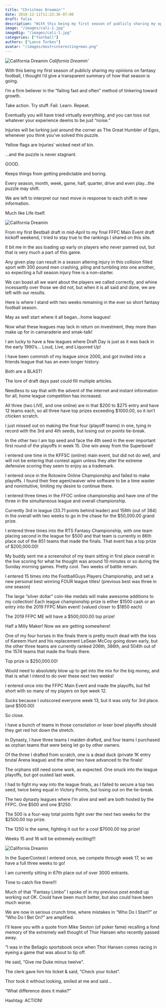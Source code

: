 ```yaml
---
title: "Christmas Dreamin'"
date: 2018-12-11T11:23:36-07:00
draft: false
description: "With this being my first season of publicly sharing my opinions on fantasy football, I thought I’d give a transparent summary of how that season is going."
image: "/images/cali-1.jpg"
imageBig: "/images/cali-1.jpg"
categories: ["football"]
authors: ["Lance Turbes"]
avatar: "/images/most+interesting+man.png"
---
```


![California Dreamin](/images/cali-1.jpg)
_California Dreamin’_

With this being my first season of publicly sharing my opinions on fantasy football, I thought I’d give a transparent summary of how that season is going.

I’m a firm believer in the “failing fast and often” method of tinkering toward growth.

Take action. Try stuff. Fail. Learn. Repeat.

Eventually you will have tried virtually everything, and you can toss out whatever your experience deems to be just “noise.”

Injuries will be lurking just around the corner as The Great Humbler of Egos, whenever you think you’ve solved this puzzle.

Yellow flags are Injuries’ wicked next of kin.

…and the puzzle is never stagnant.

GOOD.

Keeps things from getting predictable and boring.

Every season, month, week, game, half, quarter, drive and even play…the puzzle may shift.

We are left to interpret our next move in response to each shift in new information.

Much like Life itself.

![California Dreamin](/images/cali-2.jpg)

From my first Bestball draft in mid-April to my final FFPC Main Event draft kickoff weekend, I tried to stay true to the rankings I shared on this site.

It bit me in the ass loading up early on players who never panned out, but that is very much a part of this game.

Any given play can result in a season altering injury in this collision filled sport with 300 pound men crashing, piling and tumbling into one another, so expecting a full season injury free is a non-starter.

We can boast all we want about the players we called correctly, and whine incessantly over those we did not, but when it is all said and done, we are left with our results.

Here is where I stand with two weeks remaining in the ever so short fantasy football season.

May as well start where it all began…home leagues!

Now what these leagues may lack in return on investment, they more than make up for in camaraderie and smak-talk!

I am lucky to have a few leagues where Draft Day is just as it was back in the early 1990’s… Loud, Live, and Liquored Up!

I have been commish of my league since 2000, and got invited into a friends league that has an even longer history.

Both are a BLAST!

The lore of draft days past could fill multiple articles.

Needless to say that with the advent of the internet and instant information for all, home league competition has increased.

All three (two LIVE, and one online) are in that $200 to $275 entry and have 12 teams each, so all three have top prizes exceeding $1000.00, so it isn’t chicken scratch.

I just missed out on making the final four (playoff teams) in one, tying in record with the 3rd and 4th seeds, but losing out on points tie-break.

In the other two I am top seed and face the 4th seed in the ever important first round of the playoffs in week 15. One win away from the Superbowl!

I entered one time in the KFFSC (online) main event, but did not do well, and will not be entering that contest again unless they alter the extreme defensive scoring they seem to enjoy as a trademark.

I entered once in the Rotowire Online Championship and failed to make playoffs. I found their free agent/waiver wire software to be a time waster and nonintuitive, limiting my desire to continue there.

I entered three times in the FFOC online championship and have one of the three in the simultaneous league and overall championship.

Currently 3rd in league (33.71 points behind leader) and 156th (out of 384) in the overall with two weeks to go in the chase for the $50,000.00 grand prize.

I entered three times into the RTS Fantasy Championship, with one team placing second in the league for $500 and that team is currently in 86th place out of the 851 teams that made the finals. That event has a top prize of $200,000.00!

My buddy sent me a screenshot of my team sitting in first place overall in the live scoring for what he thought was around 10 minutes or so during the Sunday morning games. Pretty cool. Two weeks of battle remain.

I entered 15 times into the FootballGuys Players Championship, and set a new personal best winning FOUR league titles! (previous best was three in one season)

The large “silver dollar” coin-like medals will make awesome additions to my collection! Each league championship prize is either $1500 cash or an entry into the 2019 FFPC Main event! (valued closer to $1850 each)

The 2019 FFPC ME will have a $500,000.00 top prize!

Half a Milly Maker! Now we are getting somewhere!

One of my four horses in the finals there is pretty much dead with the loss of Kareem Hunt and his replacement LeSean McCoy going down early, but the other three teams are currently ranked 206th, 386th, and 504th out of the 1574 teams that made the finals there.

Top prize is $250,000.00!

Would need to absolutely blow up to get into the mix for the big money, and that is what I intend to do over these next two weeks!

I entered once into the FFPC Main Event and made the playoffs, but fell short with so many of my players on bye week 12.

Sucks because I outscored everyone week 13, but it was only for 3rd place. (and $500.00)

So close.

I have a bunch of teams in those consolation or loser bowl playoffs should they get red hot down the stretch.

In Dynasty, I have three teams I maiden drafted, and four teams I purchased as orphan teams that were being let go by other owners.

Of the three I drafted from scratch, one is a dead duck (private 1K entry brutal Arena league) and the other two have advanced to the finals!

The orphans still need some work, as expected. One snuck into the league playoffs, but got ousted last week.

I had to fight my way into the league finals, as I failed to secure a top two seed, twice being equal in Victory Points, but losing out on the tie-break.

The two dynasty leagues where I’m alive and well are both hosted by the FFPC. One $500 and one $1250.

The 500 is a four-way total points fight over the next two weeks for the $2500.00 top prize.

The 1250 is the same, fighting it out for a cool $7000.00 top prize!

Weeks 15 and 16 will be extremely exciting!!!

![California Dreamin](/images/cali-3.jpg)

In the SuperContest I entered once, we compete through week 17, so we have a full three weeks to go!

I am currently sitting in 67th place out of over 3000 entrants.

Time to catch fire there!!!

Much of that “Fantasy Limbo” I spoke of in my previous post ended up working out OK. Could have been much better, but also could have been much worse.

We are now in serious crunch time, where mistakes in “Who Do I Start?” or “Who Do I Bet On?” are amplified.

I’ll leave you with a quote from Mike Sexton (of poker fame) recalling a fond memory of the extremely well thought of Thor Hansen who recently passed away.

“I was in the Bellagio sportsbook once when Thor Hansen comes racing in eyeing a game that was about to tip off.

He said, “Give me Duke minus twelve”.

The clerk gave him his ticket & said, “Check your ticket”.

Thor took it without looking, smiled at me and said...

“What difference does it make?”

Hashtag: ACTION!
